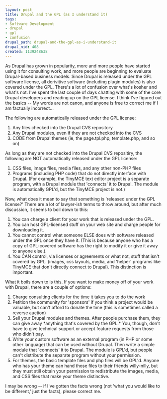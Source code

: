 ```yaml
--- 
layout: post
title: Drupal and the GPL (as I understand it)
tags: 
- Software Development
- drupal
- gpl
- confusion
drupal_path: drupal-and-the-gpl-as-i-understand-it
drupal_nid: 408
created: 1139248638
---
```

As Drupal has grown in popularity, more and more people have started using it for consulting work, and more people are beginning to evaluate Drupal-based business models. Since Drupal is released under the GPL software license, all derivitive software (including plugin modules) is also covered under the GPL. There's a lot of confusion over what's kosher and what's not. I've spent the last couple of days chatting with some of the core Drupal developers and reading up on the GPL license. I think I've figured out the basics -- My words are not canon, and anyone is free to correct me if I am factually incorrect...

The following are automatically released under the GPL license:

<ol><li>Any files checked into the Drupal CVS repository</li>

<li>Any Drupal modules, even if they are not checked into the CVS</li>

<li>CODE from Drupal themes (ie, the page.tpl.php, template.php, and so on)</li></ol>

As long as they are not checked into the Drupal CVS repositiry, the following are NOT automatically released under the GPL license:

<ol><li>CSS files, image files, media files, and any other non-PHP files</li>

<li>Programs (including PHP code) that do not directly interface with Drupal. (For example, the TinyMCE text editor project is a separate program, with a Drupal module that 'connects' it to Drupal. The module is automatically GPL'd, but the TinyMCE project is not.)</li></ol>

Now, what does it mean to say that something is 'released under the GPL license?' There are a lot of lawyer-ish terms to throw around, but after much discussion, it seems to boil down to this:

<ol><li>You can charge a client for your work that is released under the GPL.</li>

<li>You can host GPL-licensed stuff on your web site and charge people for downloading it.</li>

<li>You cannot control what someone ELSE does with software released under the GPL once they have it. (This is because anyone who has a copy of GPL-covered software has the right to modify it or give it away to anyone else.).</li>

<li>You CAN control, via licenses or agreements or what not, stuff that isn't covered by GPL. (images, css layouts, media, and 'helper' programs like TinyMCE that don't directly connect to Drupal). This distinction is important.</li></ol>

What it boils down to is this. If you want to make money off of your work with Drupal, there are a couple of options:

<ol><li>Charge consulting clients for the time it takes you to do the work</li>

<li>Petition the community for 'sponsors' if you think a project would be valuable, but can't afford to donate the time (this is sometimes called a reverse auction)</li>

<li>Sell your Drupal modules and themes. After people purchase them, they can give away *anything that's covered by the GPL.* You, though, don't have to give technical support or accept feature requests from those who didn't pay.</li>

<li>Write your custom software as an external program (in PHP or some other language) that can be used without Drupal. Then write a simple module that 'connects' it to Drupal. The module is GPL'd, but people can't distribute the separate program without your permission.</li>

<li>For themes, the basic template files and php files will be GPL'd. Anyone who has your theme can hand those files to their friends willy-nilly, but they must still obtain your permission to redistribute the images, media, and CSS files that make your theme distinctive.</li></ol>

I may be wrong -- if I've gotten the facts wrong (not 'what you would like to be different,' just the facts), please correct me.
